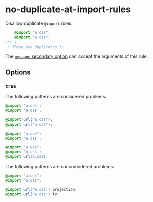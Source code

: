 # no-duplicate-at-import-rules

Disallow duplicate `@import` rules.

<!-- prettier-ignore -->
```css
    @import "a.css";
    @import "a.css";
/** ↑
 * These are duplicates */
```

The [`message` secondary option](https://github.com/stylelint/stylelint/tree/15.10.2/docs/user-guide/configure.md#message) can accept the arguments of this rule.

## Options

### `true`

The following patterns are considered problems:

<!-- prettier-ignore -->
```css
@import 'a.css';
@import 'a.css';
```

<!-- prettier-ignore -->
```css
@import url("a.css");
@import url("a.css");
```

<!-- prettier-ignore -->
```css
@import "a.css";
@import 'a.css';
```

<!-- prettier-ignore -->
```css
@import "a.css";
@import 'b.css';
@import url(a.css);
```

The following patterns are _not_ considered problems:

<!-- prettier-ignore -->
```css
@import "a.css";
@import "b.css";
```

<!-- prettier-ignore -->
```css
@import url('a.css') projection;
@import url('a.css') tv;
```
